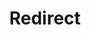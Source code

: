 ﻿---
layout: src/layouts/Redirect.astro
title: Redirect
redirect: /docs/security/octopus-tentacle-communication/troubleshooting-schannel-and-tls
pubDate:  2023-01-01
navSearch: false
navSitemap: false
navMenu: false
---
